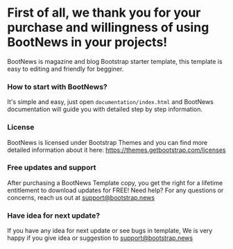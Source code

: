 # First of all, we thank you for your purchase and willingness of using BootNews in your projects! #

BootNews is magazine and blog Bootstrap starter template, this template is easy to editing and friendly for begginer.

### How to start with BootNews? ###

It's simple and easy, just open `documentation/index.html` and BootNews documentation will guide you with detailed step by step information.

### License ###

BootNews is licensed under Bootstrap Themes and you can find more detailed information about it here: https://themes.getbootstrap.com/licenses

### Free updates and support ###

After purchasing a BootNews Template copy, you get the right for a lifetime entitlement to download updates for FREE! Need help? For any questions or concerns, reach us out at support@bootstrap.news

### Have idea for next update? ###

If you have any idea for next update or see bugs in template, We is very happy if you give idea or suggestion to support@bootstrap.news